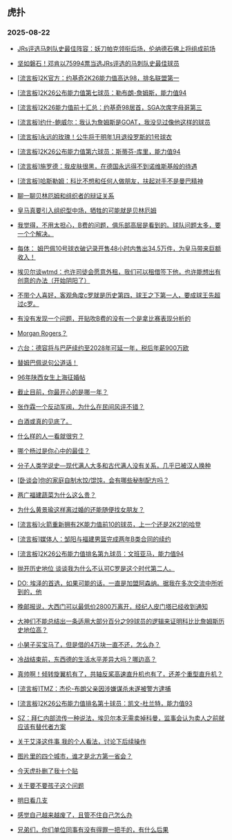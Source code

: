 ## 虎扑 
### 2025-08-22

+ [JRs评选马刺队史最佳阵容：妖刀帕克领衔后场，伦纳德石佛上将组成前场](https://bbs.hupu.com/634500116.html)

+ [坚如磐石！邓肯以75994票当选JRs评选的马刺队史最佳球员](https://bbs.hupu.com/634500298.html)

+ [[流言板]2K官方：约基奇2K26能力值高达98，排名联盟第一](https://bbs.hupu.com/634504231.html)

+ [[流言板]2K26公布能力值第七球员：勒布朗-詹姆斯，能力值94](https://bbs.hupu.com/634504228.html)

+ [[流言板]2K26能力值前十汇总：约基奇98居首，SGA次席字母哥第三](https://bbs.hupu.com/634504271.html)

+ [[流言板]约什-鲍威尔：我认为詹姆斯是GOAT，我没见过像他这样的球员](https://bbs.hupu.com/634501844.html)

+ [[流言板]永远的玫瑰！公牛将于明年1月退役罗斯的1号球衣](https://bbs.hupu.com/634504302.html)

+ [[流言板]2K26公布能力值第六球员：斯蒂芬-库里，能力值94](https://bbs.hupu.com/634504360.html)

+ [[流言板]施罗德：我皮肤很黑，在德国永远得不到诺维斯基般的待遇](https://bbs.hupu.com/634503661.html)

+ [[流言板]哈斯勒姆：科比不想和任何人做朋友，扶起对手不是曼巴精神](https://bbs.hupu.com/634500185.html)

+ [聊一聊贝林厄姆和组织者的辩证关系](https://bbs.hupu.com/634498802.html)

+ [皇马真要引入组织型中场，牺牲的可能就是贝林厄姆](https://bbs.hupu.com/634496205.html)

+ [我觉得，不用太担心，B费的问题，俱乐部高层是看到的。球队问题太多，要一个个解决。](https://bbs.hupu.com/634502876.html)

+ [每体：  姆巴佩10号球衣破记录开售48小时内售出34.5万件，为皇马带来巨额收入！](https://bbs.hupu.com/634498372.html)

+ [埃贝尔谈wtmd：也许司徒会愿意外租，我们可以租借签下他，也许能想出有创意的办法（开始阴阳了）](https://bbs.hupu.com/634498625.html)

+ [不带个人喜好，客观角度c罗就是历史第四，球王之下第一人，要成球王先超过c罗。](https://bbs.hupu.com/634496007.html)

+ [有没有发现一个问题，开贴吹B费的没有一个是拿比赛表现分析的](https://bbs.hupu.com/634496635.html)

+ [Morgan Rogers？](https://bbs.hupu.com/634497982.html)

+ [六台：德容将与巴萨续约至2028年可延一年，税后年薪900万欧](https://bbs.hupu.com/634495686.html)

+ [替姆巴佩说句公道话！](https://bbs.hupu.com/634496465.html)

+ [96年陕西女生上海征婚帖](https://bbs.hupu.com/634500334.html)

+ [截止目前，你最开心的是哪一年？](https://bbs.hupu.com/634500485.html)

+ [张作霖一个反动军阀，为什么在民间风评不错？](https://bbs.hupu.com/634500848.html)

+ [白酒或真的见底了。](https://bbs.hupu.com/634503011.html)

+ [什么样的人一看就很穷？](https://bbs.hupu.com/634500870.html)

+ [哪个杨过是你心中的最佳？](https://bbs.hupu.com/634501556.html)

+ [分子人类学说史—现代满人大多和古代满人没有关系，几乎已被汉人换种](https://bbs.hupu.com/634500312.html)

+ [[卧谈会]你的家庭自制水饺/馄饨，会有哪些秘制配方吗？](https://bbs.hupu.com/634502121.html)

+ [两广福建蔬菜为什么这么贵？](https://bbs.hupu.com/634499960.html)

+ [为什么黄景瑜这样离过婚的还能随便找女朋友？](https://bbs.hupu.com/634501327.html)

+ [[流言板]火箭重新拥有2K能力值前10的球员，上一个还是2K21的哈登](https://bbs.hupu.com/634504837.html)

+ [[流言板]媒体人：邹阳与福建男篮完成两年B类合同的续约](https://bbs.hupu.com/634502010.html)

+ [[流言板]2K26公布能力值排名第九球员：文班亚马，能力值94](https://bbs.hupu.com/634504132.html)

+ [抛开历史地位 谈谈我为什么不认可C罗是这个时代第二人。](https://bbs.hupu.com/634500109.html)

+ [DO: 埃泽的首选，如果可能的话，一直是加盟阿森纳。据我在多次交流中所听到的，他](https://bbs.hupu.com/634503352.html)

+ [晚邮报说，大西门可以最低价2800万离开，经纪人皮门塔已经收到通知](https://bbs.hupu.com/634500260.html)

+ [大神们不能总结出一条适用大部分百分之99球员的逻辑来证明科比比詹姆斯历史地位高？](https://bbs.hupu.com/634500856.html)

+ [小舅子买宝马了，但是借的4万块一直不还，怎么办？](https://bbs.hupu.com/634501728.html)

+ [冷战结束前，东西德的生活水平差异大吗？哪边高？](https://bbs.hupu.com/634500836.html)

+ [真帅啊！倾转旋翼机有了，共轴反桨高速直升机也有了，还差个重型直升机？](https://bbs.hupu.com/634503875.html)

+ [[流言板]TMZ：杰伦-布朗父亲因涉嫌谋杀未遂被警方逮捕](https://bbs.hupu.com/634505760.html)

+ [[流言板]2K26公布能力值排名第十球员：凯文-杜兰特，能力值93](https://bbs.hupu.com/634504079.html)

+ [SZ：拜仁内部流传一种说法，埃贝尔本无需卖掉科曼，监事会认为卖人之前就应该有替代者方案](https://bbs.hupu.com/634504152.html)

+ [关于艾泽这件事 我的个人看法，讨论下后续操作](https://bbs.hupu.com/634497312.html)

+ [图片里的四个城市，谁才是北方第一省会？](https://bbs.hupu.com/634503091.html)

+ [今天虎扑删了我十个贴](https://bbs.hupu.com/634505656.html)

+ [关于要不要孩子这个问题](https://bbs.hupu.com/634502816.html)

+ [明日看几支](https://bbs.hupu.com/634504115.html)

+ [感觉自己越来越废了，且管不住自己怎么办](https://bbs.hupu.com/634503241.html)

+ [兄弟们，你们单位同事有没有得罪一把手的，有什么后果](https://bbs.hupu.com/634502208.html)

